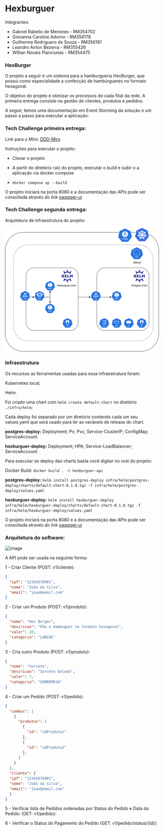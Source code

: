 # Hexburguer

Integrantes:

- Gabriel Rabello de Menezes - RM354702
- Giovanna Caroline Adorno - RM356178
- Guilherme Rodriguero de Souza - RM356181
- Leandro Airton Bezerra - RM355426
- Willian Novais Planciunas - RM354475

### HexBurger

O projeto a seguir é um sistema para a hamburgueria HexBurger, que possui como especialidade a confecção de hambúrgueres no formato hexagonal.

O objetivo do projeto é otimizar os processos de cada filial da rede. A primeira entrega consiste na gestão de clientes, produtos e pedidos.

A seguir, temos uma documentação em Event Storming da solução e um passo a passo para executar a aplicação:

### Tech Challenge primeira entrega:

Link para o Miro: [DDD-Miro](https://miro.com/app/board/uXjVKYystBE=/)

Instruções para executar o projeto:

- Clonar o projeto
- A partir do diretório raíz do projeto, executar o build e subir o a aplicação via docker compose

- `docker compose up --build`

O projeto iniciará na porta 8080 e a documentação das APIs pode ser consultada através do link [swagger-ui](http://localhost:8080/swagger-ui/index.html.)

### Tech Challenge segunda entrega:

Arquitetura de infraestrutura do projeto:

![arquitetura-infra-hexburguer.drawio-2.svg](./public/arquitetura-infra-hexburguer.drawio-2.svg)

### Infraestrutura

Os recursos as ferramentas usadas para essa infraestrutura foram:

Kubernetes local;

Helm.

Foi criado uma chart com `helm create default-chart` no diretório `./infra/helm`;

Cada deploy foi separado por um diretório contendo cada um seu values.yaml que será usado para ler as variáveis de release do chart.

**postgres-deploy:** Deployment; Pv; Pvc; Service-ClusterIP; ConfigMap; ServiceAccount.

**hexburguer-deploy:** Deployment; HPA; Service-LoadBalancer; ServiceAccount.

Para executar os deploy das charts basta você digitar no root do projeto:

Docker Build: `docker build . -t hexburguer-api`

**postgres-deploy:** `helm install postgres-deploy infra/helm/postgres-deploy/charts/default-chart-0.1.0.tgz -f infra/helm/postgres-deploy/values.yaml`

**hexburguer-deploy:** `helm install hexburguer-deploy infra/helm/hexburguer-deploy/charts/default-chart-0.1.0.tgz -f infra/helm/hexburguer-deploy/values.yaml`

O projeto iniciará na porta 8080 e a documentação das APIs pode ser consultada através do link [swagger-ui](http://localhost:8080/swagger-ui/index.html.)

### Arquitetura do software:

![image](https://github.com/user-attachments/assets/c89bfad1-17db-4af6-ad4d-fbe6a602bbd8)

A API pode ser usada na seguinte forma:

1 - Criar Cliente (POST: v1/cliente):
```json
{
  "cpf": "12345678901",
  "nome": "João da Silva",
  "email": "joao@email.com"
}
```

2 - Criar um Produto (POST: v1/produto):
```json
{
  "nome": "Hex Burger",
  "descricao": "Pão e Hambuguer no formato hexagonal",
  "valor": 20,
  "categoria": "LANCHE"
}
```

3 - Cria outro Produto (POST: v1/produto):
```json
{
  "nome": "Sorvete",
  "descricao": "Sorvete Gelado",
  "valor": 7,
  "categoria": "SOBREMESA"
}
```

4 - Criar um Pedido (POST: v1/pedido):
```json
{
  "combos": [
    {
      "produtos": [
        {
          "id": "idProduto1"
        },
        {
          "id": "idProduto2"
        },
      ]
    }
  ],
  "cliente": {
  "cpf": "12345678901",
  "nome": "João da Silva",
  "email": "joao@email.com"
  }
}
```

5 - Verificar lista de Pedidos ordenadas por Status do Pedido e Data do Pedido: (GET: v1/pedido):

6 - Verificar o Status do Pagamento do Pedido (GET: v1/pedido/status/{id}):

